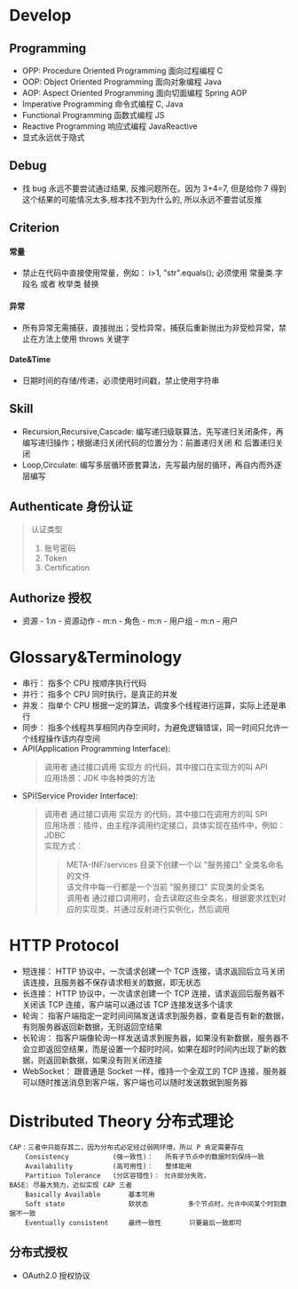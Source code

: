 # Develop 
## Programming
- OPP: Procedure Oriented Programming       面向过程编程          C
- OOP: Object Oriented Programming          面向对象编程          Java
- AOP: Aspect Oriented Programming          面向切面编程          Spring AOP
- Imperative Programming                    命令式编程            C, Java
- Functional Programming                    函数式编程            JS
- Reactive Programming                      响应式编程            JavaReactive
- 显式永远优于隐式

## Debug
- 找 bug 永远不要尝试通过结果, 反推问题所在。因为 3+4=7, 但是给你 7 得到这个结果的可能情况太多,根本找不到为什么的, 所以永远不要尝试反推
## Criterion
#### 常量
- 禁止在代码中直接使用常量，例如： i>1, "str".equals(); 必须使用 常量类.字段名 或者 枚举类 替换
#### 异常
- 所有异常无需捕获，直接抛出；受检异常，捕获后重新抛出为非受检异常，禁止在方法上使用 throws 关键字
#### Date&Time
- 日期时间的存储/传递，必须使用时间戳，禁止使用字符串

## Skill
- Recursion,Recursive,Cascade: 编写递归级联算法，先写递归关闭条件，再编写递归操作；根据递归关闭代码的位置分为：前置递归关闭 和 后置递归关闭
- Loop,Circulate: 编写多层循环嵌套算法，先写最内层的循环，再自内而外逐层编写

## Authenticate 身份认证
> 认证类型
> 1. 账号密码
> 2. Token
> 3. Certification
## Authorize 授权
- 资源 - 1:n - 资源动作 - m:n - 角色 - m:n - 用户组 - m:n - 用户


# Glossary&Terminology
- 串行： 指多个 CPU 按顺序执行代码   
- 并行： 指多个 CPU 同时执行，是真正的并发
- 并发： 指单个 CPU 根据一定的算法，调度多个线程进行运算，实际上还是串行     
- 同步： 指多个线程共享相同内存空间时，为避免逻辑错误，同一时间只允许一个线程操作该内存空间    
- API(Application Programming Interface):        
    > 调用者 通过接口调用 实现方 的代码，其中接口在实现方的叫 API  
    > 应用场景：JDK 中各种类的方法 
- SPI(Service Provider Interface):               
    > 调用者 通过接口调用 实现方 的代码，其中接口在调用方的叫 SPI  
    > 应用场景：插件，由主程序调用约定接口，具体实现在插件中，例如：JDBC  
    > 实现方式：  
    >> META-INF/services 目录下创建一个以 "服务接口" 全类名命名的文件  
    >> 该文件中每一行都是一个当前 "服务接口" 实现类的全类名  
    >> 调用者 通过接口调用时，会去读取这些全类名，根据要求找到对应的实现类，并通过反射进行实例化，然后调用  


# HTTP Protocol
- 短连接： HTTP 协议中，一次请求创建一个 TCP 连接，请求返回后立马关闭该连接，且服务器不保存请求相关的数据，即无状态  
- 长连接： HTTP 协议中，一次请求创建一个 TCP 连接，请求返回后服务器不关闭该 TCP 连接，客户端可以通过该 TCP 连接发送多个请求  
- 轮询： 指客户端指定一定时间间隔发送请求到服务器，查看是否有新的数据，有则服务器返回新数据，无则返回空结果  
- 长轮询： 指客户端像轮询一样发送请求到服务器，如果没有新数据，服务器不会立即返回空结果，而是设置一个超时时间，如果在超时时间内出现了新的数据，则返回新数据，如果没有则关闭连接  
- WebSocket： 跟普通是 Socket 一样，维持一个全双工的 TCP 连接，服务器可以随时推送消息到客户端，客户端也可以随时发送数据到服务器  



# Distributed Theory 分布式理论
    CAP：三者中只能存其二，因为分布式必定经过弱网环境，所以 P 肯定需要存在
        Consistency           (强一致性)：   所有子节点中的数据时刻保持一致
        Availability          (高可用性)：   整体能用
        Partition Tolerance   (分区容错性)： 允许部分失败，
    BASE: 尽最大努力，近似实现 CAP 三者
        Basically Available       基本可用
        Soft state                软状态          多个节点时，允许中间某个时刻数据不一致             
        Eventually consistent     最终一致性       只要最后一致即可


## 分布式授权
- OAuth2.0 授权协议
    
    
    
    
    
    
    



